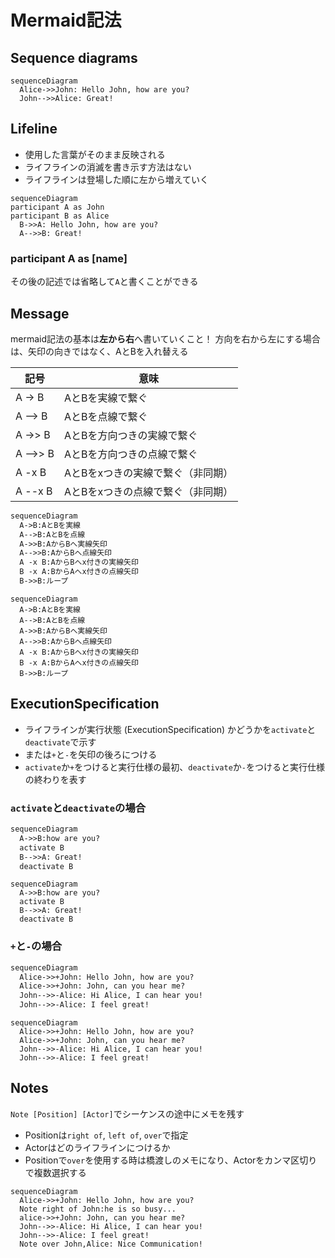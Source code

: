 # Mermaid記法

## Sequence diagrams

```mermaid
sequenceDiagram
  Alice->>John: Hello John, how are you?
  John-->>Alice: Great!
```

## Lifeline

+ 使用した言葉がそのまま反映される
+ ライフラインの消滅を書き示す方法はない
+ ライフラインは登場した順に左から増えていく

```mermaid
sequenceDiagram
participant A as John
participant B as Alice
  B->>A: Hello John, how are you?
  A-->>B: Great!
```

### participant A as [name]

その後の記述では省略して```A```と書くことができる

## Message

mermaid記法の基本は**左から右**へ書いていくこと！
方向を右から左にする場合は、矢印の向きではなく、AとBを入れ替える

| 記号     | 意味                              |
| -------- | --------------------------------- |
| A -> B   | AとBを実線で繋ぐ                  |
| A --> B  | AとBを点線で繋ぐ                  |
| A ->> B  | AとBを方向つきの実線で繋ぐ        |
| A -->> B | AとBを方向つきの点線で繋ぐ        |
| A -x B   | AとBをxつきの実線で繋ぐ（非同期） |
| A --x B  | AとBをxつきの点線で繋ぐ（非同期） |

```md
sequenceDiagram
  A->B:AとBを実線
  A-->B:AとBを点線
  A->>B:AからBへ実線矢印
  A-->>B:AからBへ点線矢印
  A -x B:AからBへx付きの実線矢印
  B -x A:BからAへx付きの点線矢印
  B->>B:ループ
```

```mermaid
sequenceDiagram
  A->B:AとBを実線
  A-->B:AとBを点線
  A->>B:AからBへ実線矢印
  A-->>B:AからBへ点線矢印
  A -x B:AからBへx付きの実線矢印
  B -x A:BからAへx付きの点線矢印
  B->>B:ループ
```

## ExecutionSpecification

+ ライフラインが実行状態 (ExecutionSpecification) かどうかを```activate```と```deactivate```で示す
+ または```+```と```-```を矢印の後ろにつける
+ ```activate```か```+```をつけると実行仕様の最初、```deactivate```か```-```をつけると実行仕様の終わりを表す

### ```activate```と```deactivate```の場合

```md
sequenceDiagram
  A->>B:how are you?
  activate B
  B-->>A: Great!
  deactivate B
```

```mermaid
sequenceDiagram
  A->>B:how are you?
  activate B
  B-->>A: Great!
  deactivate B
```

### ```+```と```-```の場合

```md
sequenceDiagram
  Alice->>+John: Hello John, how are you?
  Alice->>+John: John, can you hear me?
  John-->>-Alice: Hi Alice, I can hear you!
  John-->>-Alice: I feel great!
```

```mermaid
sequenceDiagram
  Alice->>+John: Hello John, how are you?
  Alice->>+John: John, can you hear me?
  John-->>-Alice: Hi Alice, I can hear you!
  John-->>-Alice: I feel great!
```

## Notes

```Note [Position] [Actor]```でシーケンスの途中にメモを残す

+ Positionは```right of```, ```left of```, ```over```で指定
+ Actorはどのライフラインにつけるか
+ Positionで```over```を使用する時は橋渡しのメモになり、Actorをカンマ区切りで複数選択する

```mermaid
sequenceDiagram
  Alice->>+John: Hello John, how are you?
  Note right of John:he is so busy...
  alice->>+John: John, can you hear me?
  John-->>-Alice: Hi Alice, I can hear you!
  John-->>-Alice: I feel great!
  Note over John,Alice: Nice Communication!
```
